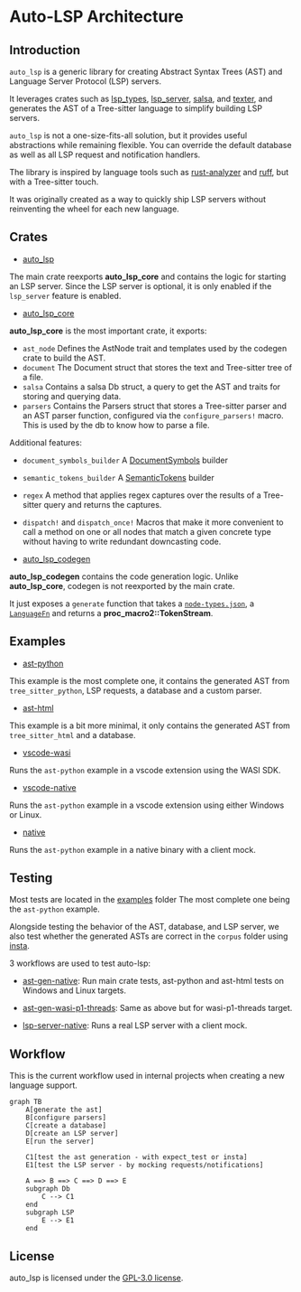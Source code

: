 # Auto-LSP Architecture

## Introduction

`auto_lsp` is a generic library for creating Abstract Syntax Trees (AST) and Language Server Protocol (LSP) servers.

It leverages crates such as [lsp_types](https://docs.rs/lsp-types/0.97/lsp_types/), [lsp_server](https://docs.rs/lsp-server/latest/lsp_server/), [salsa](https://docs.rs/salsa/latest/salsa/), and [texter](https://docs.rs/texter/latest/texter/), and generates the AST of a Tree-sitter language to simplify building LSP servers.

`auto_lsp` is not a one-size-fits-all solution, but it provides useful abstractions while remaining flexible. You can override the default database as well as all LSP request and notification handlers.

The library is inspired by language tools such as [rust-analyzer](https://github.com/rust-lang/rust-analyzer) and [ruff](https://github.com/astral-sh/ruff), but with a Tree-sitter touch.

It was originally created as a way to quickly ship LSP servers without reinventing the wheel for each new language.

## Crates

- [auto_lsp](https://github.com/adclz/auto-lsp/tree/main/src)

The main crate reexports **auto_lsp_core** and contains the logic for starting an LSP server.
Since the LSP server is optional, it is only enabled if the `lsp_server` feature is enabled.

- [auto_lsp_core](https://github.com/adclz/auto-lsp/tree/main/crates/core)

**auto_lsp_core** is the most important crate, it exports:

- `ast_node` Defines the AstNode trait and templates used by the codegen crate to build the AST.
- `document` The Document struct that stores the text and Tree-sitter tree of a file.
- `salsa` Contains a salsa Db struct, a query to get the AST and traits for storing and querying data.
- `parsers` Contains the Parsers struct that stores a Tree-sitter parser and an AST parser function, configured via the `configure_parsers!` macro. 
This is used by the db to know how to parse a file.

Additional features:

- `document_symbols_builder` A [DocumentSymbols](https://microsoft.github.io/language-server-protocol/specifications/lsp/3.17/specification/#textDocument_documentSymbol) builder
- `semantic_tokens_builder` A [SemanticTokens](https://microsoft.github.io/language-server-protocol/specifications/lsp/3.17/specification/#textDocument_semanticTokens) builder
- `regex` A method that applies regex captures over the results of a Tree-sitter query and returns the captures.
- `dispatch!` and `dispatch_once!` Macros that make it more convenient to call a method on one or all nodes that match a given concrete type without having to write redundant downcasting code.


- [auto_lsp_codegen](https://github.com/adclz/auto-lsp/tree/main/crates/codegen)

**auto_lsp_codegen** contains the code generation logic.
Unlike **auto_lsp_core**, codegen is not reexported by the main crate.

It just exposes a `generate` function that takes a [`node-types.json`](https://tree-sitter.github.io/tree-sitter/using-parsers/6-static-node-types.html), a [`LanguageFn`](https://docs.rs/tree-sitter-language/0.1.5/tree_sitter_language/struct.LanguageFn.html) and returns a **proc_macro2::TokenStream**. 

## Examples

- [ast-python](https://github.com/adclz/auto-lsp/tree/main/examples/ast-python)

This example is the most complete one, it contains the generated AST from `tree_sitter_python`, LSP requests, a database and a custom parser.

- [ast-html](https://github.com/adclz/auto-lsp/tree/main/examples/ast-html)

This example is a bit more minimal, it only contains the generated AST from `tree_sitter_html` and a database.

- [vscode-wasi](https://github.com/adclz/auto-lsp/tree/main/examples/vscode-wasi)

Runs the `ast-python` example in a vscode extension using the WASI SDK.

- [vscode-native](https://github.com/adclz/auto-lsp/tree/main/examples/vscode-native)

Runs the `ast-python` example in a vscode extension using either Windows or Linux.

- [native](https://github.com/adclz/auto-lsp/tree/main/examples/native)

Runs the `ast-python` example in a native binary with a client mock.

## Testing

Most tests are located in the [examples](https://github.com/adclz/auto-lsp/tree/main/examples) folder
The most complete one being the `ast-python` example.

Alongside testing the behavior of the AST, database, and LSP server,
we also test whether the generated ASTs are correct in the `corpus` folder using [insta](https://insta.rs/).

3 workflows are used to test auto-lsp:

- [ast-gen-native](https://github.com/adclz/auto-lsp/blob/main/.github/workflows/ast-gen-native.yml): 
Run main crate tests, ast-python and ast-html tests on Windows and Linux targets.

- [ast-gen-wasi-p1-threads](https://github.com/adclz/auto-lsp/blob/main/.github/workflows/ast-gen-wasi-p1-threads.yml): 
Same as above but for wasi-p1-threads target.

- [lsp-server-native](https://github.com/adclz/auto-lsp/blob/main/.github/workflows/lsp-server-native.yml): 
Runs a real LSP server with a client mock.

## Workflow

This is the current workflow used in internal projects when creating a new language support.

```mermaid
graph TB
    A[generate the ast]
    B[configure parsers]
    C[create a database] 
    D[create an LSP server]
    E[run the server]

    C1[test the ast generation - with expect_test or insta]
    E1[test the LSP server - by mocking requests/notifications]

    A ==> B ==> C ==> D ==> E
    subgraph Db
        C --> C1
    end
    subgraph LSP 
        E --> E1
    end
```

## License

auto_lsp is licensed under the [GPL-3.0 license](https://www.gnu.org/licenses/gpl-3.0.en.html#license-text).
